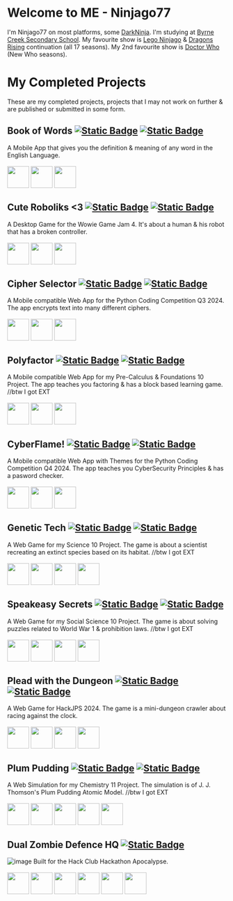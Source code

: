 # Welcome to ME - Ninjago77
I'm Ninjago77 on most platforms, some [DarkNinja](https://discord.com/users/619822198068084747). I'm studying at [Byrne Creek Secondary School](https://byrnecreek.burnabyschools.ca/). My favourite show is [Lego Ninjago](https://ninjago.fandom.com/wiki/List_of_Ninjago_episodes) & [Dragons Rising](https://ninjago.fandom.com/wiki/List_of_Ninjago:_Dragons_Rising_episodes) continuation (all 17 seasons). My 2nd favourite show is [Doctor Who](https://tardis.fandom.com/wiki/List_of_Doctor_Who_television_stories) (New Who seasons).

# My Completed Projects
These are my completed projects, projects that I may not work on further & are published or submitted in some form.

## Book of Words [![Static Badge](https://img.shields.io/badge/Click%20to%20view-Code-black?style=plastic)](https://github.com/Ninjago77/Book-Of-Words) [![Static Badge](https://img.shields.io/badge/Click%20to%20view-Project-green?style=plastic)](https://link.shantech.pro/book-of-words)
A Mobile App that gives you the definition & meaning of any word in the English Language. <br><br>
<img src="https://img.shields.io/badge/Built%20Using-%3A%20-blue?style=flat-square" height=50>
[<img src="https://storage.googleapis.com/cms-storage-bucket/0dbfcc7a59cd1cf16282.png" height=50>](https://flutter.dev/)
[<img src="https://dart.dev/assets/img/logo/dart-64.png" height=50>](https://dart.dev/)


## Cute Roboliks <3 [![Static Badge](https://img.shields.io/badge/Click%20to%20view-Code-black?style=plastic)](https://github.com/Ninjago77/cute-roboliks) [![Static Badge](https://img.shields.io/badge/Click%20to%20view-Project-green?style=plastic)](https://ninjago77.itch.io/cute-roboliks)
A Desktop Game for the Wowie Game Jam 4. It's about a human & his robot that has a broken controller. <br><br>
<img src="https://img.shields.io/badge/Built%20Using-%3A%20-blue?style=flat-square" height=50>
[<img src="https://s3.dualstack.us-east-2.amazonaws.com/pythondotorg-assets/media/community/logos/python-logo-only.png" height=50>](https://www.python.org/)
[<img src="https://user-images.githubusercontent.com/46412508/170405943-e75458ec-6cb4-462e-91ba-43c861a3d6cf.png" height=50>](https://www.pygame.org/)
<p>

## Cipher Selector [![Static Badge](https://img.shields.io/badge/Click%20to%20view-Code-black?style=plastic)](https://github.com/Ninjago77/Python_Competition_2024) [![Static Badge](https://img.shields.io/badge/Click%20to%20view-Project-green?style=plastic)](https://cipherselector.shantech.pro/)
A Mobile compatible Web App for the Python Coding Competition Q3 2024. The app encrypts text into many different ciphers. <br><br>
<img src="https://img.shields.io/badge/Built%20Using-%3A%20-blue?style=flat-square" height=50>
[<img src="https://s3.dualstack.us-east-2.amazonaws.com/pythondotorg-assets/media/community/logos/python-logo-only.png" height=50>](https://www.python.org/)
[<img src="https://github.com/user-attachments/assets/2f520e25-e137-4c1d-86d3-c254c7db43c2" height=50>](https://www.flet.dev/)

## Polyfactor [![Static Badge](https://img.shields.io/badge/Click%20to%20view-Code-black?style=plastic)](https://github.com/Ninjago77/PolyFactor) [![Static Badge](https://img.shields.io/badge/Click%20to%20view-Project-green?style=plastic)](https://polyfactor.shantech.pro/)
A Mobile compatible Web App for my Pre-Calculus & Foundations 10 Project. The app teaches you factoring & has a block based learning game. //btw I got EXT <br><br>
<img src="https://img.shields.io/badge/Built%20Using-%3A%20-blue?style=flat-square" height=50>
[<img src="https://s3.dualstack.us-east-2.amazonaws.com/pythondotorg-assets/media/community/logos/python-logo-only.png" height=50>](https://www.python.org/)
[<img src="https://github.com/user-attachments/assets/2f520e25-e137-4c1d-86d3-c254c7db43c2" height=50>](https://www.flet.dev/)

## CyberFlame! [![Static Badge](https://img.shields.io/badge/Click%20to%20view-Code-black?style=plastic)](https://github.com/Ninjago77/CyberFlame) [![Static Badge](https://img.shields.io/badge/Click%20to%20view-Project-green?style=plastic)](https://cyberflame.shantech.pro/)
A Mobile compatible Web App with Themes for the Python Coding Competition Q4 2024. The app teaches you CyberSecurity Principles & has a pasword checker. <br><br>
<img src="https://img.shields.io/badge/Built%20Using-%3A%20-blue?style=flat-square" height=50>
[<img src="https://s3.dualstack.us-east-2.amazonaws.com/pythondotorg-assets/media/community/logos/python-logo-only.png" height=50>](https://www.python.org/)
[<img src="https://github.com/user-attachments/assets/2f520e25-e137-4c1d-86d3-c254c7db43c2" height=50>](https://www.flet.dev/)

## Genetic Tech [![Static Badge](https://img.shields.io/badge/Click%20to%20view-Code-black?style=plastic)](https://github.com/Ninjago77/genetictech) [![Static Badge](https://img.shields.io/badge/Click%20to%20view-Project-green?style=plastic)](https://genetictech.shantech.pro/)
A Web Game for my Science 10 Project. The game is about a scientist recreating an extinct species based on its habitat. //btw I got EXT <br><br>
<img src="https://img.shields.io/badge/Built%20Using-%3A%20-blue?style=flat-square" height=50>
[<img src="https://upload.wikimedia.org/wikipedia/commons/3/38/HTML5_Badge.svg" height=50>](https://developer.mozilla.org/en-US/docs/Web/HTML)
[<img src="https://upload.wikimedia.org/wikipedia/commons/thumb/4/4c/Typescript_logo_2020.svg/512px-Typescript_logo_2020.svg.png" height=50>](https://www.typescriptlang.org/)
[<img src="https://kaboomjs.com/static/img/k.png" height=50>](https://kaboomjs.com/)

## Speakeasy Secrets [![Static Badge](https://img.shields.io/badge/Click%20to%20view-Code-black?style=plastic)](https://github.com/Ninjago77/speakeasysecrets) [![Static Badge](https://img.shields.io/badge/Click%20to%20view-Project-green?style=plastic)](https://speakeasysecrets.shantech.pro/)
A Web Game for my Social Science 10 Project. The game is about solving puzzles related to World War 1 & prohibition laws. //btw I got EXT <br><br>
<img src="https://img.shields.io/badge/Built%20Using-%3A%20-blue?style=flat-square" height=50>
[<img src="https://upload.wikimedia.org/wikipedia/commons/3/38/HTML5_Badge.svg" height=50>](https://developer.mozilla.org/en-US/docs/Web/HTML)
[<img src="https://upload.wikimedia.org/wikipedia/commons/thumb/4/4c/Typescript_logo_2020.svg/512px-Typescript_logo_2020.svg.png" height=50>](https://www.typescriptlang.org/)
[<img src="https://kaboomjs.com/static/img/k.png" height=50>](https://kaboomjs.com/)

## Plead with the Dungeon [![Static Badge](https://img.shields.io/badge/Click%20to%20view-Code-black?style=plastic)](https://github.com/Ninjago77/pleadwiththedungeon) [![Static Badge](https://img.shields.io/badge/Click%20to%20view-Project-green?style=plastic)](https://pleadwiththedungeon.shantech.pro/)
A Web Game for HackJPS 2024. The game is a mini-dungeon crawler about racing against the clock. <br><br>
<img src="https://img.shields.io/badge/Built%20Using-%3A%20-blue?style=flat-square" height=50>
[<img src="https://upload.wikimedia.org/wikipedia/commons/3/38/HTML5_Badge.svg" height=50>](https://developer.mozilla.org/en-US/docs/Web/HTML)
[<img src="https://upload.wikimedia.org/wikipedia/commons/thumb/4/4c/Typescript_logo_2020.svg/512px-Typescript_logo_2020.svg.png" height=50>](https://www.typescriptlang.org/)
[<img src="https://kaboomjs.com/static/img/k.png" height=50>](https://kaboomjs.com/)

## Plum Pudding [![Static Badge](https://img.shields.io/badge/Click%20to%20view-Code-black?style=plastic)](https://github.com/Ninjago77/JJPudding) [![Static Badge](https://img.shields.io/badge/Click%20to%20view-Project-green?style=plastic)](https://plumpudding.shantech.pro/)
A Web Simulation for my Chemistry 11 Project. The simulation is of J. J. Thomson's Plum Pudding Atomic Model. //btw I got EXT <br><br>
<img src="https://img.shields.io/badge/Built%20Using-%3A%20-blue?style=flat-square" height=50>
[<img src="https://upload.wikimedia.org/wikipedia/commons/3/38/HTML5_Badge.svg" height=50>](https://developer.mozilla.org/en-US/docs/Web/HTML)
[<img src="https://upload.wikimedia.org/wikipedia/commons/6/62/CSS3_logo.svg" height=50>](https://developer.mozilla.org/en-US/docs/Web/CSS)
[<img src="https://cdn.worldvectorlogo.com/logos/javascript-1.svg" height=50>](https://developer.mozilla.org/en-US/docs/Web/JavaScript)
[<img src="https://github.com/user-attachments/assets/6ba69593-0636-4dfd-8523-60278f868aa3" height=50>](https://threejs.org/)

## Dual Zombie Defence HQ [![Static Badge](https://img.shields.io/badge/Click%20to%20view-Code-black?style=plastic)](https://github.com/qcoral/apocalypse-project-2024)
![image](https://github.com/user-attachments/assets/49640155-5867-402e-ba8b-083df5f133c7)
Built for the Hack Club Hackathon Apocalypse. <br> <br>
<img src="https://img.shields.io/badge/Built%20Using-%3A%20-blue?style=flat-square" height=50>
[<img src="https://upload.wikimedia.org/wikipedia/commons/3/38/HTML5_Badge.svg" height=50>](https://developer.mozilla.org/en-US/docs/Web/HTML)
[<img src="https://upload.wikimedia.org/wikipedia/commons/thumb/4/4c/Typescript_logo_2020.svg/512px-Typescript_logo_2020.svg.png" height=50>](https://www.typescriptlang.org/)
[<img src="https://upload.wikimedia.org/wikipedia/commons/a/a7/React-icon.svg" height=50>](https://react.dev/)
[<img src="https://tailwindcss.com/_next/static/media/tailwindcss-mark.3c5441fc7a190fb1800d4a5c7f07ba4b1345a9c8.svg" width=50 height=50>](https://tailwindcss.com/)
[<img src="https://cdn.worldvectorlogo.com/logos/arduino-1.svg" height=50>](https://www.arduino.cc/)


<!--
## Technologies & Tools
### I am an expert in these or I know them very well:-
### I am learning these:-
-->
<!--

## Location History
 - Vancouver, Canada
   - ![Static Badge](https://img.shields.io/badge/Years%20Lived-1-blue)
 - Msheireb, Qatar
   - ![Static Badge](https://img.shields.io/badge/Years%20Lived-1-blue)
 - Al Wukair, Qatar
   - ![Static Badge](https://img.shields.io/badge/Years%20Lived-3-lightgreen)
 - Bangalore, India
   - ![Static Badge](https://img.shields.io/badge/Years%20Lived-3-lightgreen)
 - Bin Mahmoud, Qatar
   - ![Static Badge](https://img.shields.io/badge/Years%20Lived-5-purple)
 - Hyderabad, India
   - ![Static Badge](https://img.shields.io/badge/Years%20Lived-3-lightgreen)
 - Chennai, India
   - ![Static Badge](https://img.shields.io/badge/Years%20Lived-Every%20Year%20Inbetween-pink)

## Education History
 - [Byrne Creek Secondary School](https://byrnecreek.burnabyschools.ca/)
   - ![Static Badge](https://img.shields.io/badge/Grade-10th-orange)
   - 
-->


<!--
**Ninjago77/ninjago77** is a ✨ _special_ ✨ repository because its `README.md` (this file) appears on your GitHub profile.

Here are some ideas to get you started:

- 🔭 I’m currently working on ...
- 🌱 I’m currently learning ...
- 👯 I’m looking to collaborate on ...
- 🤔 I’m looking for help with ...
- 💬 Ask me about ...
- 📫 How to reach me: ...
- 😄 Pronouns: ...
- ⚡ Fun fact: ...
-->
